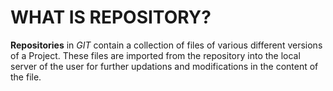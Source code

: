 # WHAT IS REPOSITORY?

**Repositories** in _GIT_ contain a collection of files of various different versions of a Project. These files are imported from the repository into the local server of the user for further updations and modifications in the content of the file.
